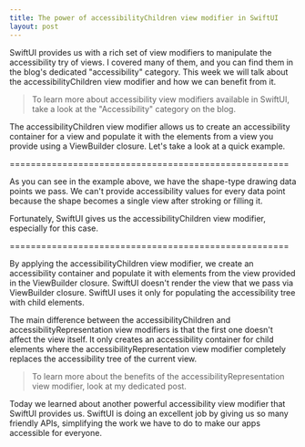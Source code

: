 ```yaml
---
title: The power of accessibilityChildren view modifier in SwiftUI
layout: post
---
```


SwiftUI provides us with a rich set of view modifiers to manipulate the accessibility try of views. I covered many of them, and you can find them in the blog's dedicated "accessibility" category. This week we will talk about the accessibilityChildren view modifier and how we can benefit from it.

> To learn more about accessibility view modifiers available in SwiftUI, take a look at the "Accessibility" category on the blog.

The accessibilityChildren view modifier allows us to create an accessibility container for a view and populate it with the elements from a view you provide using a ViewBuilder closure. Let's take a look at a quick example.

=====================================================

As you can see in the example above, we have the shape-type drawing data points we pass. We can't provide accessibility values for every data point because the shape becomes a single view after stroking or filling it. 

Fortunately, SwiftUI gives us the accessibilityChildren view modifier, especially for this case.

=====================================================

By applying the accessibilityChildren view modifier, we create an accessibility container and populate it with elements from the view provided in the ViewBuilder closure. SwiftUI doesn't render the view that we pass via ViewBuilder closure. SwiftUI uses it only for populating the accessibility tree with child elements.

The main difference between the accessibilityChildren and accessibilityRepresentation view modifiers is that the first one doesn't affect the view itself. It only creates an accessibility container for child elements where the accessibilityRepresentation view modifier completely replaces the accessibility tree of the current view.

> To learn more about the benefits of the accessibilityRepresentation view modifier, look at my dedicated post.

Today we learned about another powerful accessibility view modifier that SwiftUI provides us. SwiftUI is doing an excellent job by giving us so many friendly APIs, simplifying the work we have to do to make our apps accessible for everyone.
